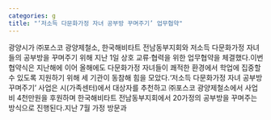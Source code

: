 ```yaml
---
categories: g
title: "‘저소득 다문화가정 자녀 공부방 꾸며주기’ 업무협약"
---
```

광양시가 ㈜포스코 광양제철소, 한국해비타트 전남동부지회와 저소득 다문화가정 자녀들의 공부방을 꾸며주기 위해 지난 1일 상호 교류·협력을 위한 업무협약을 체결했다.이번 협약식은 지난해에 이어 올해에도 다문화가정 자녀들이 쾌적한 환경에서 학업에 집중할 수 있도록 지원하기 위해 세 기관이 동참해 힘을 모았다.‘저소득 다문화가정 자녀 공부방 꾸며주기’ 사업은 시(가족센터)에서 대상자를 추천하고 ㈜포스코 광양제철소에서 사업비 4천만원을 후원하며 한국해비타트 전남동부지회에서 20가정의 공부방을 꾸며주는 방식으로 진행된다.지난 7월 가정 방문과